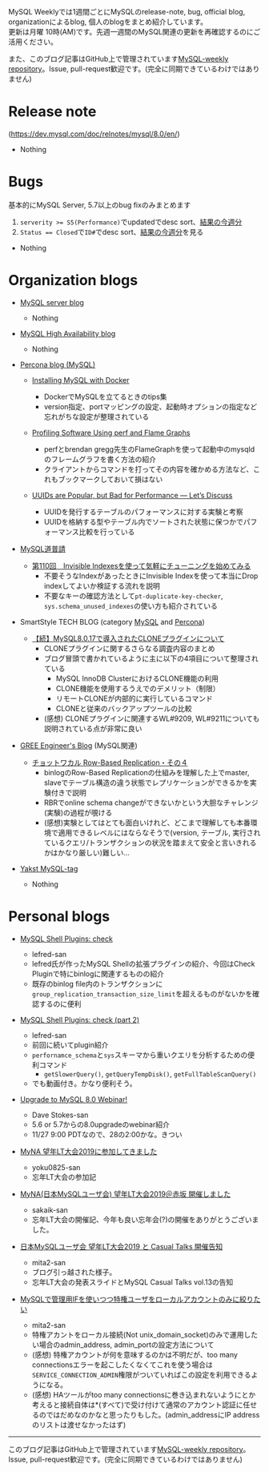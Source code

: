 MySQL Weeklyでは1週間ごとにMySQLのrelease-note, bug, official blog, organizationによるblog, 個人のblogをまとめ紹介しています。  
更新は月曜 10時(AM)です。先週一週間のMySQL関連の更新を再確認するのにご活用ください。

また、このブログ記事はGitHub上で管理されています[MySQL-weekly repository](https://github.com/tom--bo/MySQL-weekly)。Issue, pull-request歓迎です。(完全に同期できているわけではありません)


# Release note

(https://dev.mysql.com/doc/relnotes/mysql/8.0/en/)

- Nothing

# Bugs

基本的にMySQL Server, 5.7以上のbug fixのみまとめます

1. `serverity >= S5(Performance)`でupdatedでdesc sort、[結果の今週分](https://bugs.mysql.com/search.php?cmd=display&status=All&severity=-5&os=5&bug_age=0&order_by=mtime&direction=ASC&limit=30&mine=0&reorder_by=mtime)
1. `Status == Closed`で`ID#`でdesc sort、[結果の今週分](https://bugs.mysql.com/search.php?search_for=&status=Closed&severity=&limit=10&order_by=id&cmd=display&direction=DESC&os=0&phpver=&bug_age=0)を見る

- Nothing

# Organization blogs

- [MySQL server blog](https://mysqlserverteam.com/)
  - Nothing

- [MySQL High Availability blog](https://mysqlhighavailability.com/)
  - Nothing

- [Percona blog (MySQL)](https://www.percona.com/blog/)
  - [Installing MySQL with Docker](https://www.percona.com/blog/2019/11/19/installing-mysql-with-docker/)
    - DockerでMySQLを立てるときのtips集
    - version指定、portマッピングの設定、起動時オプションの指定など忘れがちな設定が整理されている

  - [Profiling Software Using perf and Flame Graphs](https://www.percona.com/blog/2019/11/20/profiling-software-using-perf-and-flame-graphs/)
    - perfとbrendan gregg先生のFlameGraphを使って起動中のmysqldのフレームグラフを書く方法の紹介
    - クライアントからコマンドを打ってその内容を確かめる方法など、これもブックマークしておいて損はない
  - [UUIDs are Popular, but Bad for Performance — Let’s Discuss](https://www.percona.com/blog/2019/11/22/uuids-are-popular-but-bad-for-performance-lets-discuss/)
    - UUIDを発行するテーブルのパフォーマンスに対する実験と考察
    - UUIDを格納する型やテーブル内でソートされた状態に保つかでパフォーマンス比較を行っている

- [MySQL道普請](https://gihyo.jp/dev/serial/01/mysql-road-construction-news)
  - [第110回　Invisible Indexesを使って気軽にチューニングを始めてみる](https://gihyo.jp/dev/serial/01/mysql-road-construction-news/0110)
    - 不要そうなIndexがあったときにInvisible Indexを使って本当にDrop indexしてよいか検証する流れを説明
    - 不要なキーの確認方法として`pt-duplicate-key-checker`, `sys.schema_unused_indexes`の使い方も紹介されている

- SmartStyle TECH BLOG (category [MySQL](https://www.s-style.co.jp/blog/category/tech/mysql/) and [Percona](https://www.s-style.co.jp/blog/category/tech/percona/))
  - [【続】MySQL8.0.17で導入されたCLONEプラグインについて](https://www.s-style.co.jp/blog/2019/11/5452/)
    - CLONEプラグインに関するさらなる調査内容のまとめ
    - ブログ冒頭で書かれているように主に以下の4項目について整理されている
      - MySQL InnoDB ClusterにおけるCLONE機能の利用
      - CLONE機能を使用するうえでのデメリット（制限）
      - リモートCLONEが内部的に実行しているコマンド
      - CLONEと従来のバックアップツールの比較
    - (感想) CLONEプラグインに関連するWL#9209, WL#9211についても説明されている点が非常に良い

- [GREE Engineer's Blog](https://labs.gree.jp/blog/) (MySQL関連)
  - [チョットワカル Row-Based Replication・その４](https://labs.gree.jp/blog/2019/11/19832/)
    - binlogのRow-Based Replicationの仕組みを理解した上でmaster, slaveでテーブル構造の違う状態でレプリケーションができるかを実験付きで説明
    - RBRでonline schema changeができないかという大胆なチャレンジ(実験)の過程が覗ける
    - (感想)実験としてはとても面白いけれど、どこまで理解しても本番環境で適用できるレベルにはならなそうで(version, テーブル, 実行されているクエリ/トランザクションの状況を踏まえて安全と言いきれるかはかなり厳しい)難しい...

- [Yakst MySQL-tag](https://yakst.com/ja/tags/mysql)
  - Nothing


# Personal blogs

- [MySQL Shell Plugins: check](https://lefred.be/content/mysql-shell-plugins-audit/)
  - lefred-san
  - lefred氏が作ったMySQL Shellの拡張プラグインの紹介、今回はCheck Pluginで特にbinlogに関連するものの紹介
  - 既存のbinlog file内のトランザクションに`group_replication_transaction_size_limit`を超えるものがないかを確認するのに便利
- [MySQL Shell Plugins: check (part 2)](https://lefred.be/content/mysql-shell-plugins-check-part-2/)
  - lefred-san
  - 前回に続いてplugin紹介
  - `perfornamce_schema`と`sys`スキーマから重いクエリを分析するための便利コマンド
    - `getSlowerQuery()`, `getQueryTempDisk()`, `getFullTableScanQuery()`
  - でも動画付き。かなり便利そう。
- [Upgrade to MySQL 8.0 Webinar!](https://elephantdolphin.blogspot.com/2019/11/upgrade-to-mysql-80-webinar.html)
  - Dave Stokes-san
  - 5.6 or 5.7からの8.0upgradeのwebinar紹介
  - 11/27 9:00 PDTなので、28の2:00かな。きつい

- [MyNA 望年LT大会2019に参加してきました](https://yoku0825.blogspot.com/2019/11/myna-lt2019.html)
  - yoku0825-san
  - 忘年LT大会の参加記
- [MyNA(日本MySQLユーザ会) 望年LT大会2019＠赤坂 開催しました](http://sakaik.hateblo.jp/entry/20191118mysql_myna_wine_and_lt_2019)
  - sakaik-san
  - 忘年LT大会の開催記、今年も良い忘年会(?)の開催をありがとうございました。
- [日本MySQLユーザ会 望年LT大会2019 と Casual Talks 開催告知](https://mita2db.hateblo.jp/entry/2019/11/22/112013)
  - mita2-san
  - ブログ引っ越された様子。
  - 忘年LT大会の発表スライドとMySQL Casual Talks vol.13の告知
- [MySQLで管理用IFを使いつつ特権ユーザをローカルアカウントのみに絞りたい](https://mita2db.hateblo.jp/entry/mysql_admin_address)
  - mita2-san
  - 特権アカントをローカル接続(Not unix_domain_socket)のみで運用したい場合のadmin_address, admin_portの設定方法について
  - (感想) 特権アカウントが何を意味するのかは不明だが、too many connectionsエラーを起こしたくなくてこれを使う場合は`SERVICE_CONNECTION_ADMIN`権限がついていればこの設定を利用できるようになる。
  - (感想) HAツールがtoo many connectionsに巻き込まれないようにとか考えると接続自体は*(すべて)で受け付けて通常のアカウント認証に任せるのではだめなのかなと思ったりもした。(admin_addressにIP addressのリストは渡せなかったはず)

-----

このブログ記事はGitHub上で管理されています[MySQL-weekly repository](https://github.com/tom--bo/MySQL-weekly)。Issue, pull-request歓迎です。(完全に同期できているわけではありません)
